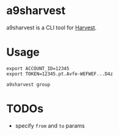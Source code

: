 # a9sharvest

a9sharvest is a CLI tool for [Harvest](https://www.getharvest.com/).

# Usage

```shell
export ACCOUNT_ID=12345
export TOKEN=12345.pt.Avfe-WEFWEF...D4z

a9sharvest group
```

# TODOs
- specify `from` and `to` params
